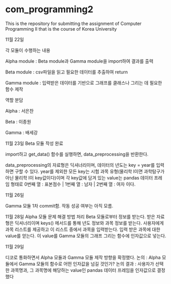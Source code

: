 # com_programming2

This is the repository for submitting the assignment of Computer Programming II that is the course of Korea University

11월 22일

각 모듈이 수행하는 내용

Alpha module : Beta module과 Gamma module을 import하여 결과를 출력

Beta module : csv파일을 읽고 필요한 데이터를 추출하여 return

Gamma module : 입력받은 데이터를 기반으로 그래프를 클래스나 그리는 데 필요한 함수 제작

역할 분담

Alpha : 서은찬

Beta : 이종원

Gamma : 배세강

11월 23일
Beta 모듈 작성 완료

import하고 get_data() 함수를 실행하면, data_preprocessing을 반환한다.

data_preprocessing의 자료형은 딕셔너리이며, 데이터의 년도는 key = year를 입력하면 구할 수 있다.
year를 제외한 모든 key는 시험 과목 유형(물리학 I이면 과학탐구가 아닌 물리학 I이 key값이다)이며 각 key값에 담겨 있는 value는 pandas 데이터 프레임 형태로 0번째 열 : 표본점수 | 1번째 열 : 남자 | 2번째 열 : 여자 이다.


11월 26일

Gamma 모듈 1차 commit함. 작동 성공 여부는 아직 모름.

11월 28일
Alpha 모듈 문제 해결 방법 처리
Beta 모듈로부터 정보를 받는다.
받은 자료형은 딕셔너리이며 keys() 메서드를 통해 년도 정보와 과목 정보를 받는다.
사용자에게 과목 리스트를 제공하고 이 리스트 중에서 과목을 입력받는다.
입력 받은 과목에 대한 value를 얻는다.
이 value를 Gamma 모듈의 그래프 그리는 함수에 인자값으로 넣는다.

11월 29일 

디코로 통화하면서 Alpha 모듈과 Gamma 모듈 제작 방향을 확정했다.
논의 : Alpha 모듈에서 Gamma 모듈의 함수로 어떤 인자값을 넘길 것인가?
논의 결과 : 사용자가 선택한 과목명과, 그 과목명에 해당하는 value인 pandas 데이터 프레임을 인자값으로 결정했다

